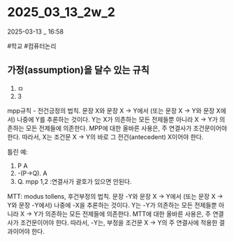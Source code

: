 
# 2025_03_13_2w_2

2025-03-13 _ 16:58

#학교 #컴퓨터논리 

## 가정(assumption)을 달수 있는 규칙


1. ㅁ
2. 3


mpp규칙 - 전건긍정의 법칙.
문장 X와 문장 X → Y에서 (또는 문장 X → Y와 문장 X에서) 나중에 Y를 추론하는 것이다.
Y는 X가 의존하는 모든 전제들뿐 아니라 X → Y가 의존하는 모든 전제들에 의존한다.
MPP에 대한 올바른 사용은, 주 연결사가 조건문이어야 한다. 따라서, X는 조건문 X → Y의 바로 그 전건(antecedent) X이어야 한다.

틀린 예:
1. P           A
2. -(P->Q).   A
3. Q.         mpp 1,2
:연결사가 괄호가 있으면 안된다.


MTT: modus tollens, 후건부정의 법칙.
문장 -Y와 문장 X → Y에서 (또는 문장 X → Y와 문장 -Y에서) 나중에 -X을 추론하는 것이다. Y는 -Y가 의존하는 모든 전제들뿐 아니라 X → Y가 의존하는 모든 전제들에 의존한다. MTT에 대한 올바른 사용은, 주 연결사가 조건문이어야 한다. 따라서, -Y는, 부정을 조건문 X → Y의 주 연결사에 적용한 결과이어야 한다.